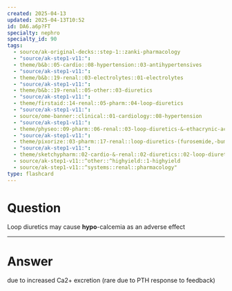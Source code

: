 ```yaml
---
created: 2025-04-13
updated: 2025-04-13T10:52
id: DA6.a6p?FT
specialty: nephro
specialty_id: 90
tags:
  - source/ak-original-decks::step-1::zanki-pharmacology
  - "source/ak-step1-v11:": 
  - theme/b&b::05-cardio::08-hypertension::03-antihypertensives
  - "source/ak-step1-v11:": 
  - theme/b&b::19-renal::03-electrolytes::01-electrolytes
  - "source/ak-step1-v11:": 
  - theme/b&b::19-renal::05-other::03-diuretics
  - "source/ak-step1-v11:": 
  - theme/firstaid::14-renal::05-pharm::04-loop-diuretics
  - "source/ak-step1-v11:": 
  - source/ome-banner::clinical::01-cardiology::08-hypertension
  - "source/ak-step1-v11:": 
  - theme/physeo::09-pharm::06-renal::03-loop-diuretics-&-ethacrynic-acid
  - "source/ak-step1-v11:": 
  - theme/pixorize::03-pharm::17-renal::loop-diuretics-(furosemide,-bumetanide,-torsemide)
  - "source/ak-step1-v11:": 
  - theme/sketchypharm::02-cardio-&-renal::02-diuretics::02-loop-diuretics
  - source/ak-step1-v11::^other::^highyield::1-highyield
  - source/ak-step1-v11::^systems::renal::pharmacology"
type: flashcard
---
```


# Question
Loop diuretics may cause **hypo**-calcemia as an adverse effect

---

# Answer
due to increased Ca2+ excretion (rare due to PTH response to feedback)